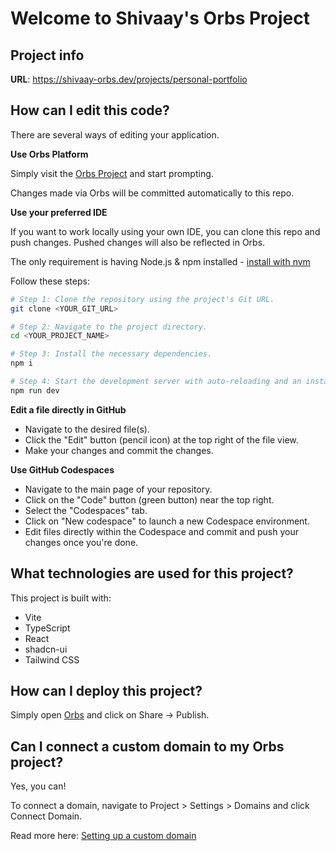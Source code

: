 # Welcome to Shivaay's Orbs Project

## Project info

**URL**: https://shivaay-orbs.dev/projects/personal-portfolio

## How can I edit this code?

There are several ways of editing your application.

**Use Orbs Platform**

Simply visit the [Orbs Project](https://shivaay-orbs.dev/projects/personal-portfolio) and start prompting.

Changes made via Orbs will be committed automatically to this repo.

**Use your preferred IDE**

If you want to work locally using your own IDE, you can clone this repo and push changes. Pushed changes will also be reflected in Orbs.

The only requirement is having Node.js & npm installed - [install with nvm](https://github.com/nvm-sh/nvm#installing-and-updating)

Follow these steps:

```sh
# Step 1: Clone the repository using the project's Git URL.
git clone <YOUR_GIT_URL>

# Step 2: Navigate to the project directory.
cd <YOUR_PROJECT_NAME>

# Step 3: Install the necessary dependencies.
npm i

# Step 4: Start the development server with auto-reloading and an instant preview.
npm run dev
```

**Edit a file directly in GitHub**

- Navigate to the desired file(s).
- Click the "Edit" button (pencil icon) at the top right of the file view.
- Make your changes and commit the changes.

**Use GitHub Codespaces**

- Navigate to the main page of your repository.
- Click on the "Code" button (green button) near the top right.
- Select the "Codespaces" tab.
- Click on "New codespace" to launch a new Codespace environment.
- Edit files directly within the Codespace and commit and push your changes once you're done.

## What technologies are used for this project?

This project is built with:

- Vite
- TypeScript
- React
- shadcn-ui
- Tailwind CSS

## How can I deploy this project?

Simply open [Orbs](https://shivaay-orbs.dev/projects/personal-portfolio) and click on Share -> Publish.

## Can I connect a custom domain to my Orbs project?

Yes, you can!

To connect a domain, navigate to Project > Settings > Domains and click Connect Domain.

Read more here: [Setting up a custom domain](https://docs.shivaay-orbs.dev/tips-tricks/custom-domain#step-by-step-guide)

